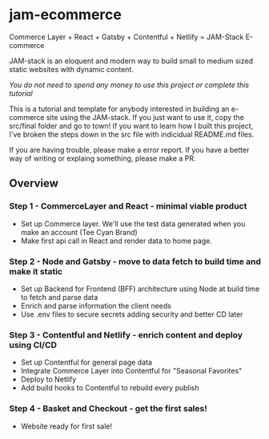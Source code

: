 # jam-ecommerce

Commerce Layer + React + Gatsby + Contentful + Netlify = JAM-Stack E-commerce

JAM-stack is an eloquent and modern way to build small to medium sized static websites with dynamic content.

*You do not need to spend any money to use this project or complete this tutorial*

This is a tutorial and template for anybody interested in building an e-commerce site using the JAM-stack.
If you just want to use it, copy the src/final folder and go to town!
If you want to learn how I built this project, I've broken the steps down in the src file with indicidual README.md files.

If you are having trouble, please make a error report.
If you have a better way of writing or explaing something, please make a PR.


## Overview

### Step 1 - CommerceLayer and React - minimal viable product

- Set up Commerce layer.  We'll use the test data generated when you make an account (Tee Cyan Brand)
- Make first api call in React and render data to home page.

### Step 2 - Node and Gatsby - move to data fetch to build time and make it static

- Set up Backend for Frontend (BFF) architecture using Node at build time to fetch and parse data
- Enrich and parse information the client needs
- Use .env files to secure secrets adding security and better CD later

### Step 3 - Contentful and Netlify - enrich content and deploy using CI/CD

- Set up Contentful for general page data
- Integrate Commerce Layer into Contentful for "Seasonal Favorites"
- Deploy to Netlify
- Add build hooks to Contentful to rebuild every publish 

### Step 4 - Basket and Checkout - get the first sales!

- Website ready for first sale!
